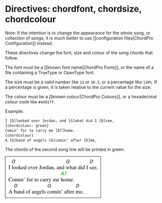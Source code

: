 # Directives: chordfont, chordsize, chordcolour

Note: If the intention is to change the appearance for the whole song, or collection of songs, it is much better to use [[configuration files|ChordPro Configuration]] instead.

These directives change the font, size and colour of the song chords that follow.

The font must be a [[known font name|ChordPro Fonts]], or the name of a file containing a TrueType or OpenType font.

The size must be a valid number like `12` or `10.5`, or a percentage like `120%`. If a percentage is given, it is taken relative to the current value for the size.

The colour must be a [[known colour|ChordPro Colours]], or a hexadecimal colour code like `#4491ff`.

Example:

    I [D]looked over Jordan, and [G]what did I [D]see,
    {chordcolour: green}
    Comin’ for to carry me [A7]home.
    {chordcolour}
    A [D]band of angels [G]comin’ after [D]me,

The chords of the second song line will be printed in green.

![](images/ex_chordcolour.png)
